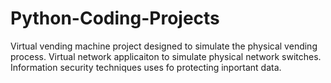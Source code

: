 # Python-Coding-Projects

Virtual vending machine project designed to simulate the physical vending process.
Virtual network applicaiton to simulate physical network switches.
Information security techniques uses fo protecting inportant data. 
